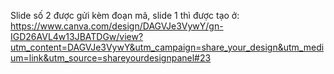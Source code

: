 Slide số 2 được gửi kèm đoạn mã, slide 1 thì được tạo ở:
https://www.canva.com/design/DAGVJe3VywY/gn-IGD26AVL4w13JBATDGw/view?utm_content=DAGVJe3VywY&utm_campaign=share_your_design&utm_medium=link&utm_source=shareyourdesignpanel#23
